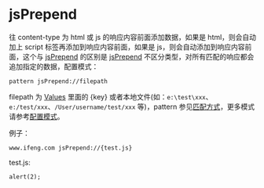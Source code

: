 # jsPrepend

往 content-type 为 html 或 js 的响应内容前面添加数据，如果是 html，则会自动加上 script 标签再添加到响应内容前面，如果是 js，则会自动添加到响应内容前面，这个与 [jsPrepend](#rules_jsPrepend) 的区别是 [jsPrepend](#rules_jsPrepend) 不区分类型，对所有匹配的响应都会追加指定的数据，配置模式：

	pattern jsPrepend://filepath

filepath 为 [Values](http://local.whistlejs.com/#values) 里面的 {key} 或者本地文件(如：`e:\test\xxx`、`e:/test/xxx`、`/User/username/test/xxx` 等)，pattern 参见[匹配方式](#pattern)，更多模式请参考[配置模式](#mode)。

例子：

	www.ifeng.com jsPrepend://{test.js}

test.js:

	alert(2);
